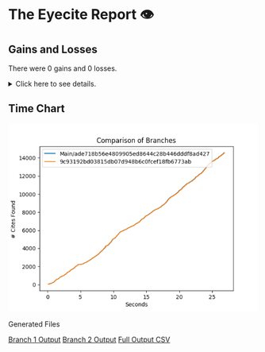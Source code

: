 # The Eyecite Report :eye:



Gains and Losses
---------
There were 0 gains and 0 losses.

<details>
<summary>Click here to see details.</summary>

|     id     |  Gain  |  Loss  |
| ---------- | ------ | ------ |


</details>



Time Chart
---------

![image](https://raw.githubusercontent.com/flooie/pingme/artifacts/13/results/chart.png)


Generated Files

[Branch 1 Output](https://raw.githubusercontent.com/flooie/pingme/artifacts/13/results/ade718b56e4809905ed8644c28b446dddf8ad427.json)
[Branch 2 Output](https://raw.githubusercontent.com/flooie/pingme/artifacts/13/results/9c93192bd03815db07d948b6c0fcef18fb6773ab.json)
[Full Output CSV ](https://raw.githubusercontent.com/flooie/pingme/artifacts/13/results/output.csv)
